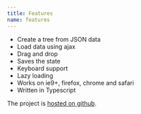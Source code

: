 ```yaml
---
title: Features
name: features
---
```


-   Create a tree from JSON data
-   Load data using ajax
-   Drag and drop
-   Saves the state
-   Keyboard support
-   Lazy loading
-   Works on ie9+, firefox, chrome and safari
-   Written in Typescript

The project is [hosted on github](https://github.com/mbraak/jqTree).
